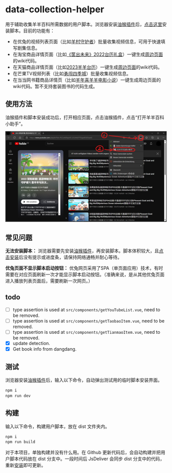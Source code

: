 # data-collection-helper

用于辅助收集羊羊百科所需数据的用户脚本。浏览器安装[油猴插件](https://www.tampermonkey.net)后，[点击这里](https://cdn.jsdelivr.net/gh/XYY-huijiwiki/data-collection-helper@dist/index.user.js)安装脚本。目前的功能有：

- 在优兔的视频列表页面（比如[羊村守护者](https://www.youtube.com/playlist?list=PLCxAtDkpA3f-pJSUtq-gb27ndgVvrav2Z)）批量收集视频信息，可用于快速填写剧集信息。
- 在淘宝商品详情页面（比如[《筐出未来》2022台历礼盒](https://item.taobao.com/item.htm?id=666003448564)）一键生成[周边页面](https://xyy.huijiwiki.com/wiki/《筐出未来》2022台历礼盒)的wiki代码。
- 在天猫商品详情页面（比如[2023羊羊台历](https://detail.tmall.com/item.htm?id=695522923134)）一键生成[周边页面](https://xyy.huijiwiki.com/wiki/2023%E7%BE%8A%E7%BE%8A%E5%8F%B0%E5%8E%86)的wiki代码。
- 在芒果TV视频列表（比如[勇闯四季城](https://www.mgtv.com/h/508234.html)）批量收集视频信息。
- 在当当网书籍商品详情页（比如[羊年喜羊羊电影小说](http://product.dangdang.com/23636327.html)）一键生成周边页面的wiki代码。暂不支持套装图书的代码生成。

## 使用方法

油猴插件和脚本安装成功后，打开相应页面，点击油猴插件，点击“打开羊羊百科小助手”。

![guidance](guidance.jpg)

## 常见问题

**无法安装脚本：**
浏览器需要先安装[油猴插件](https://www.tampermonkey.net)，再安装脚本。脚本体积较大，且[点击安装](https://cdn.jsdelivr.net/gh/XYY-huijiwiki/data-collection-helper@dist/index.user.js)后没有提示或进度条，请保持网络通畅并耐心等待。

**优兔页面不显示脚本启动按钮：**
优兔网页采用了SPA（单页面应用）技术，有时需要在对应页面刷新一次才能显示脚本启动按钮。（准确来说，是从其他优兔页面进入播放列表页面后，需要刷新一次网页。）

## todo

- [ ] type assertion is used at `src/components/getYouTubeList.vue`, need to be removed.
- [ ] type assertion is used at `src/components/getTaobaoItem.vue`, need to be removed.
- [ ] type assertion is used at `src/components/getTianmaoItem.vue`, need to be removed.
- [x] update detection.
- [x] Get book info from dangdang.

## 测试

浏览器安装[油猴插件](https://www.tampermonkey.net)后，输入以下命令，自动弹出测试用的临时脚本安装界面。

```cmd
npm i
npm run dev
```

## 构建

输入以下命令，构建用户脚本，放在 dist 文件夹内。

```cmd
npm i
npm run build
```

对于本项目，单独构建并没有什么用。在 Github 更新代码后，会自动构建并把用户脚本代码放在 dist 分支中。一段时间后 JsDeliver 会同步 dist 分支中的代码，重新[安装](https://cdn.jsdelivr.net/gh/XYY-huijiwiki/data-collection-helper@dist/data-collection-helper.user.js)即可更新。
